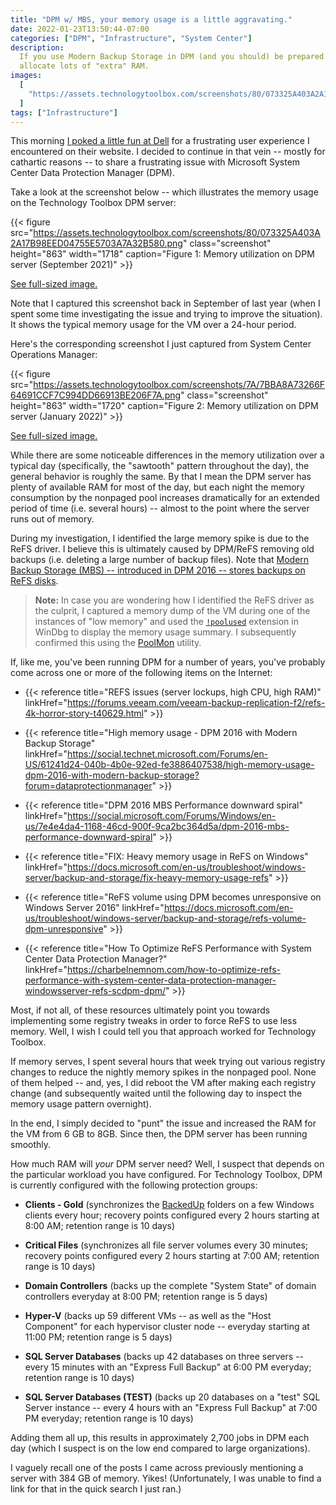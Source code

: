 ```yaml
---
title: "DPM w/ MBS, your memory usage is a little aggravating."
date: 2022-01-23T13:50:44-07:00
categories: ["DPM", "Infrastructure", "System Center"]
description:
  If you use Modern Backup Storage in DPM (and you should) be prepared to
  allocate lots of "extra" RAM.
images:
  [
    "https://assets.technologytoolbox.com/screenshots/80/073325A403A2A17B98EED04755E5703A7A32B580.png",
  ]
tags: ["Infrastructure"]
---
```


This morning
[I poked a little fun at Dell](/blog/jjameson/2022/01/23/dell-your-feedback-feature-is-a-little-aggravating/)
for a frustrating user experience I encountered on their website. I decided to
continue in that vein -- mostly for cathartic reasons -- to share a frustrating
issue with Microsoft System Center Data Protection Manager (DPM).

Take a look at the screenshot below -- which illustrates the memory usage on the
Technology Toolbox DPM server:

{{< figure
  src="https://assets.technologytoolbox.com/screenshots/80/073325A403A2A17B98EED04755E5703A7A32B580.png"
  class="screenshot" height="863" width="1718"
  caption="Figure 1: Memory utilization on DPM server (September 2021)" >}}

[See full-sized image.](https://assets.technologytoolbox.com/screenshots/80/073325A403A2A17B98EED04755E5703A7A32B580.png)

Note that I captured this screenshot back in September of last year (when I
spent some time investigating the issue and trying to improve the situation). It
shows the typical memory usage for the VM over a 24-hour period.

Here's the corresponding screenshot I just captured from System Center
Operations Manager:

{{< figure
  src="https://assets.technologytoolbox.com/screenshots/7A/7BBA8A73266F64691CCF7C994DD66913BE206F7A.png"
  class="screenshot" height="863" width="1720"
  caption="Figure 2: Memory utilization on DPM server (January 2022)" >}}

[See full-sized image.](https://assets.technologytoolbox.com/screenshots/7A/7BBA8A73266F64691CCF7C994DD66913BE206F7A.png)

While there are some noticeable differences in the memory utilization over a
typical day (specifically, the "sawtooth" pattern throughout the day), the
general behavior is roughly the same. By that I mean the DPM server has plenty
of available RAM for most of the day, but each night the memory consumption by
the nonpaged pool increases dramatically for an extended period of time (i.e.
several hours) -- almost to the point where the server runs out of memory.

During my investigation, I identified the large memory spike is due to the ReFS
driver. I believe this is ultimately caused by DPM/ReFS removing old backups
(i.e. deleting a large number of backup files). Note that
[Modern Backup Storage (MBS) -- introduced in DPM 2016 -- stores backups on ReFS disks](https://docs.microsoft.com/en-us/system-center/dpm/add-storage?view=sc-dpm-2019).

> **Note:** In case you are wondering how I identified the ReFS driver as the
> culprit, I captured a memory dump of the VM during one of the instances of
> "low memory" and used the
> [`!poolused`](https://docs.microsoft.com/en-us/windows-hardware/drivers/debugger/-poolused)
> extension in WinDbg to display the memory usage summary. I subsequently
> confirmed this using the
> [PoolMon](https://docs.microsoft.com/en-us/windows-hardware/drivers/devtest/poolmon)
> utility.

If, like me, you've been running DPM for a number of years, you've probably come
across one or more of the following items on the Internet:

- {{< reference title="REFS issues (server lockups, high CPU, high RAM)" linkHref="https://forums.veeam.com/veeam-backup-replication-f2/refs-4k-horror-story-t40629.html" >}}

- {{< reference title="High memory usage - DPM 2016 with Modern Backup Storage" linkHref="https://social.technet.microsoft.com/Forums/en-US/61241d24-040b-4b0e-92ed-fe3886407538/high-memory-usage-dpm-2016-with-modern-backup-storage?forum=dataprotectionmanager" >}}

- {{< reference title="DPM 2016 MBS Performance downward spiral" linkHref="https://social.microsoft.com/Forums/Windows/en-us/7e4e4da4-1168-46cd-900f-9ca2bc364d5a/dpm-2016-mbs-performance-downward-spiral" >}}

- {{< reference title="FIX: Heavy memory usage in ReFS on Windows" linkHref="https://docs.microsoft.com/en-us/troubleshoot/windows-server/backup-and-storage/fix-heavy-memory-usage-refs" >}}

- {{< reference title="ReFS volume using DPM becomes unresponsive on Windows Server 2016" linkHref="https://docs.microsoft.com/en-us/troubleshoot/windows-server/backup-and-storage/refs-volume-dpm-unresponsive" >}}

- {{< reference title="How To Optimize ReFS Performance with System Center Data Protection Manager?" linkHref="https://charbelnemnom.com/how-to-optimize-refs-performance-with-system-center-data-protection-manager-windowsserver-refs-scdpm-dpm/" >}}

Most, if not all, of these resources ultimately point you towards implementing
some registry tweaks in order to force ReFS to use less memory. Well, I wish I
could tell you that approach worked for Technology Toolbox.

If memory serves, I spent several hours that week trying out various registry
changes to reduce the nightly memory spikes in the nonpaged pool. None of them
helped -- and, yes, I did reboot the VM after making each registry change (and
subsequently waited until the following day to inspect the memory usage pattern
overnight).

In the end, I simply decided to "punt" the issue and increased the RAM for the
VM from 6 GB to 8GB. Since then, the DPM server has been running smoothly.

How much RAM will _your_ DPM server need? Well, I suspect that depends on the
particular workload you have configured. For Technology Toolbox, DPM is
currently configured with the following protection groups:

- **Clients - Gold** (synchronizes the
  [BackedUp](/blog/jjameson/2007/03/22/backedup-and-notbackedup/) folders on a
  few Windows clients every hour; recovery points configured every 2 hours
  starting at 8:00 AM; retention range is 10 days)

- **Critical Files** (synchronizes all file server volumes every 30 minutes;
  recovery points configured every 2 hours starting at 7:00 AM; retention range
  is 10 days)

- **Domain Controllers** (backs up the complete "System State" of domain
  controllers everyday at 8:00 PM; retention range is 5 days)

- **Hyper-V** (backs up 59 different VMs -- as well as the "Host Component" for
  each hypervisor cluster node -- everyday starting at 11:00 PM; retention range
  is 5 days)

- **SQL Server Databases** (backs up 42 databases on three servers -- every 15
  minutes with an "Express Full Backup" at 6:00 PM everyday; retention range is
  10 days)

- **SQL Server Databases (TEST)** (backs up 20 databases on a "test" SQL Server
  instance -- every 4 hours with an "Express Full Backup" at 7:00 PM everyday;
  retention range is 10 days)

Adding them all up, this results in approximately 2,700 jobs in DPM each day
(which I suspect is on the low end compared to large organizations).

I vaguely recall one of the posts I came across previously mentioning a server
with 384 GB of memory. Yikes! (Unfortunately, I was unable to find a link for
that in the quick search I just ran.)
